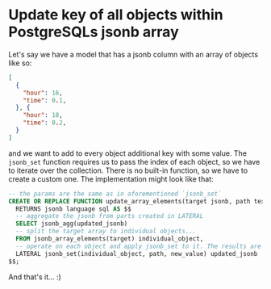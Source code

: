 # Update key of all objects within PostgreSQLs jsonb array

Let's say we have a model that has a jsonb column with an array of objects like so:

```json
[
  {
    "hour": 16,
    "time": 0.1,
  }, {
    "hour": 18,
    "time": 0.2,
  }
]
```
and we want to add to every object additional key with some value. The `jsonb_set` function requires us to pass the index of each object, so we have to iterate over the collection. There is no built-in function, so we have to create a custom one. The implementation might look like that:

```SQL
-- the params are the same as in aforementioned `jsonb_set`
CREATE OR REPLACE FUNCTION update_array_elements(target jsonb, path text[], new_value jsonb)
  RETURNS jsonb language sql AS $$
  -- aggregate the jsonb from parts created in LATERAL
  SELECT jsonb_agg(updated_jsonb)
  -- split the target array to individual objects...
  FROM jsonb_array_elements(target) individual_object,
  -- operate on each object and apply jsonb_set to it. The results are aggregated in SELECT
  LATERAL jsonb_set(individual_object, path, new_value) updated_jsonb
$$;
```

And that's it... :)
